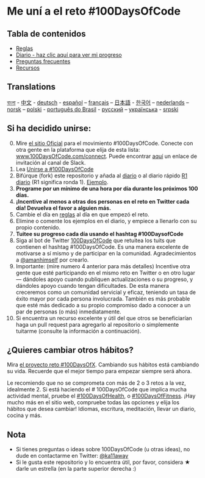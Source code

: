 # Me uní a el reto #100DaysOfCode

## Tabla de contenidos

* [Reglas](reglas.md)
* [Diario - haz clic aquí para ver mi progreso](diario.md)
* [Preguntas frecuentes](preguntas_frecuentes.md)
* [Recursos](recursos.md)

## Translations
[বাংলা](../bn/README.md) - [中文](../ch/README.md) - [deutsch](../de/README.md) - [español](README.md) – [français](../fr/FAQ-fr.md) – [日本語](../ja/README.md) - [한국어](../ko/README-ko.md) – [nederlands](../nl/README.md) – [norsk](../no/README.md) –  [polski](../pl/README.md) - [português do Brasil](../pt-br/LEIAME.md) - [русский](../ru/README-ru.md) – [українська](../ua/README-ua.md) - [srpski](intl/sr/README-sr.md)

## Si ha decidido unirse:

0.  Mire [el sitio Oficial](http://100daysofcode.com/) para el movimiento #100DaysOfCode. Conecte con otra gente en la plataforma que elija de esta lista: www.100DaysOfCode.com/connect. Puede encontrar [aquí](https://www.100daysofcode.com/slack) un enlace de invitación al canal de Slack.
1.  Lea [Unirse a #100DaysOfCode](https://medium.freecodecamp.com/join-the-100daysofcode-556ddb4579e4)
1.  Bifúrque (fork) este repositorio y añada al [diario](diario.md) o al diario rápido [R1 diario](r1-diario.md) (R1 significa ronda 1). [Ejemplo](https://github.com/Kallaway/100-days-kallaway-log).
1.  **Programe por un mínimo de una hora por día durante los próximos 100 días.**
1.  **¡Incentive al menos a otras dos personas en el reto en Twitter cada día! Devuelva el favor a alguien más.**
1.  Cambie el día en [reglas](reglas.md) al día en que empezó el reto.
1.  Elimine o comente los ejemplos en el diario, y empiece a llenarlo con su propio contenido.
1.  **Tuitee su progreso cada día usando el hashtag #100DaysofCode**
1.  Siga al bot de Twitter [100DaysOfCode](https://twitter.com/_100DaysOfCode) que retuitea los tuits que contienen el hashtag #100DaysOfCode. Es una manera excelente de motivarse a sí mismo y de participar en la comunidad. Agradecimientos a [@amanhimself](https://twitter.com/amanhimself) por crearlo.
1.  Importante: (mire numero 4 anterior para más detalles) Incentive otra gente que esté participando en el mismo reto en Twitter o en otro lugar — dándoles apoyo cuando publiquen actualizaciones o su progreso, y dándoles apoyo cuando tengan dificultades. De esta manera creceremos como un comunidad servicial y eficaz, teniendo un tasa de éxito mayor por cada persona involucrada. También es más probable que esté más dedicado a su propio compromiso dado a conocer a un par de personas (o más) inmediatamente.
1.  Si encuentra un recurso excelente y útil del que otros se beneficiarían haga un pull request para agregarlo al repositorio o simplemente tuitarme (consulte la información a continuación).

## ¿Quieres cambiar otros hábitos?

Mira [el proyecto reto #100DaysOfX](http://100daysofx.com/). Cambiando sus hábitos está cambiando su vida. Recuerde que el mejor tiempo para empezar siempre será ahora.

Le recomiendo que no se comprometa con  más de 2 o 3 retos a la vez, idealmente 2. Si está haciendo el # 100DaysOfCode que implica mucha actividad mental, pruebe el [#100DaysOfHealth](http://100daysofx.com/where-x-is/health/), o [#100DaysOfFitness](http://100daysofx.com/challenges/). ¡Hay mucho más en el sitio web, compruebe todas las opciones y elija los hábitos que desea cambiar! Idiomas, escritura, meditación, llevar un diario, cocina y más.

## Nota

* Si tienes preguntas o ideas sobre 100DaysOfCode (u otras ideas), no dude en contactarme en Twitter: [@ka11away](https://twitter.com/ka11away)
* Si le gusta este repositorio y lo encuentra útil, por favor, considera &#9733; darle un estrella (en la parte superior derecha :)
